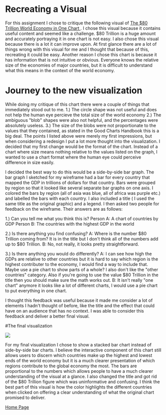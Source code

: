 # Recreating a Visual 
For this assignment I chose to critique the following visual of [The $80 Trillion World Economy in One Chart ](https://www.visualcapitalist.com/80-trillion-world-economy-one-chart/). 
I chose this visual because it contains useful content and seemed like a challenge. $80 Trillion is a huge amount and accurately portraying it in one chart is not easy. I also chose this visual because there is a lot it can improve upon. 
At first glance there are a lot of things wrong with this visual for me and I thought that because of this, recreating it could be easy. Another reason I chose this chart is because it has information that is not intuitive or obvious. Everyone knows the relative size of the economies of major countries, but it is difficult to understand what this means in the context of the world economy. 

# Journey to the new visualization
While doing my critique of this chart there were a couple of things that immediately stood out to me. 
1.) The circle shape was not useful and does not help the human eye percieve the total size of the world economy
2.) The ambiguous "blob" shapes were also not helpful, and the percentages were absolutely useless. 
3.) The size of the blobs were not proportionate to the values that they contained, as stated in the Good Charts Handbook this is a big deal. 
The points I listed above were merely my first impressions, but when considering a redesign I put a lot more thought into the visualization. I decided that my first change would be the format of the chart. Instead of a chart where size means nothing relative to the values listed on the graph, I wanted to use a chart format where the human eye could perceive difference in size easily. 

I decided the best way to do this would be a side-by-side bar graph. The bar graph I sketched for my wireframe had a bar for every country that mapped the GDP in trillions of dollars for that country. Bars were grouped by region so that it looked like several separate bar graphs on one axis. I colored the bars by region (all of asia was blue, all of africa was purple etc.) and labelled the bars with each country. I also included a title ( I used the same title as the original graphic) and a legend. I then asked two people for feedback on the wireframe. Their answers are as follows:

1.) Can you tell me what you think this is? 
Person A: A chart of countries by GDP
Person B: The countries with the highest GDP in the world

2.) Is there anything you find confusing?
A: Where is the number $80 Trillion coming from? It is in the title but I don't think all of the numbers add up to $80 Trillion. 
B: No, not really, it looks pretty straightforward. 

3.) Is there anything you would do differently?
A: I can see how high the GDPs are relative to other countries but it is hard to say which region is the highest contributer to the economy, I would find a way to include that. Maybe use a pie chart to show parts of a whole? I also don't like the "other countries" category. Also if you're going to use the value $80 Trillion in the title then you should make sure the math works out. 
B: It isn't really "one chart" anymore it looks like a lot of different charts, I would use a pie chart to put everything in one chart.

I thought this feedback was useful because it made me consider a lot of elements I hadn't thought of before, like the title and the effect that could have on an audience that has no context. I was able to consider this feedback and deliver a better final visual. 

#The final visualization

<div class='tableauPlaceholder' id='viz1580699785519' style='position: relative'><noscript><a href='#'><img alt=' ' src='https:&#47;&#47;public.tableau.com&#47;static&#47;images&#47;Wo&#47;WorldEconomy_15806986986040&#47;Dashboard1&#47;1_rss.png' style='border: none' /></a></noscript><object class='tableauViz'  style='display:none;'><param name='host_url' value='https%3A%2F%2Fpublic.tableau.com%2F' /> <param name='embed_code_version' value='3' /> <param name='path' value='views&#47;WorldEconomy_15806986986040&#47;Dashboard1?:embed=y&amp;:display_count=y' /> <param name='toolbar' value='yes' /><param name='static_image' value='https:&#47;&#47;public.tableau.com&#47;static&#47;images&#47;Wo&#47;WorldEconomy_15806986986040&#47;Dashboard1&#47;1.png' /> <param name='animate_transition' value='yes' /><param name='display_static_image' value='yes' /><param name='display_spinner' value='yes' /><param name='display_overlay' value='yes' /><param name='display_count' value='yes' /></object></div>                <script type='text/javascript'>                    var divElement = document.getElementById('viz1580699785519');                    var vizElement = divElement.getElementsByTagName('object')[0];                    if ( divElement.offsetWidth > 800 ) { vizElement.style.minWidth='1000px';vizElement.style.maxWidth='100%';vizElement.style.minHeight='850px';vizElement.style.maxHeight=(divElement.offsetWidth*0.75)+'px';} else if ( divElement.offsetWidth > 500 ) { vizElement.style.minWidth='1000px';vizElement.style.maxWidth='100%';vizElement.style.minHeight='850px';vizElement.style.maxHeight=(divElement.offsetWidth*0.75)+'px';} else { vizElement.style.width='100%';vizElement.style.minHeight='750px';vizElement.style.maxHeight=(divElement.offsetWidth*1.77)+'px';}                     var scriptElement = document.createElement('script');                    scriptElement.src = 'https://public.tableau.com/javascripts/api/viz_v1.js';                    vizElement.parentNode.insertBefore(scriptElement, vizElement);                </script>

For my final visualization I chose to show a stacked bar chart instead of side-by-side bar charts. I believe the interactive component of this chart still allows users to discern which countries make up the highest and lowest ends of the world economy but it is a much clearer presentation of which regions contribute to the global economy the most. The bars are proportional to the numbers which allows people to have a much clearer understanding of the visual at a glance. I also changed the title and got rid of the $80 Trillion figure which was uninformative and confusing. I think the best part of this visual is how the color highlights the different countries when clicked on offering a clear understanding of what the original chart promised to deliver. 

[Home Page](/README.md)
